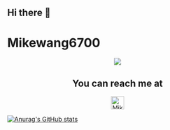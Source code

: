 ## Hi there 👋

# Mikewang6700

<p align="center">
    <a href="#">
        <img src="[header](https://github.com/mikewang6700/mikewang6700/blob/main/header.png)">
    </a>
</p>

<h2 align="center">You can reach me at</h2>

<p align="center">
    <a href="#">
        <img src="https://d2fltix0v2e0sb.cloudfront.net/dev-badge.svg" alt="Mikewang6700's github homepage" height="30" width="30">
    </a>
</p>

[![Anurag's GitHub stats](https://github-readme-stats.vercel.app/api?username=mikewang6700)](https://github.com/anuraghazra/github-readme-stats)
